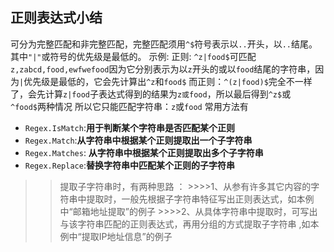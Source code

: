 ## 正则表达式小结

可分为完整匹配和非完整匹配，完整匹配须用`^$`符号表示以`..`开头，以`..`结尾。其中`"|"`或符号的优先级是最低的。
示例:
正则: `^z|food$`可匹配 `z,zabcd,food,ewfwefood`因为它分别表示为以`z`开头的或以`food`结尾的字符串，因为`|`优先级是最低的，它会先计算出`^z`和`food$`
而正则：`^(z|food)$`完全不一样了，会先计算`z|food`子表达式得到的结果为`z或food`，所以最后得到`^z$`或`^food$`两种情况
所以它只能匹配字符串：`z`或`food`
常用方法有
- `Regex.IsMatch`:**用于判断某个字符串是否匹配某个正则**
- `Regex.Match`:**从字符串中根据某个正则提取出一个子字符串**
- `Regex.Matches`: **从字符串中根据某个正则提取出多个子字符串**
- `Regex.Replace`:**替换字符串中匹配某个正则的子字符串**
>>提取子字符串时，有两种思路 ：
    >>>>1、从参有许多其它内容的字符串中提取时，一般先根据子字符串特征写出正则表达式，如本例中“邮箱地址提取”的例子
    >>>>2、从具体字符串中提取时，可写出与该字符串匹配的正则表达式，再用分组的方式提取子字符串 ,如本例中“提取IP地址信息”的例子
